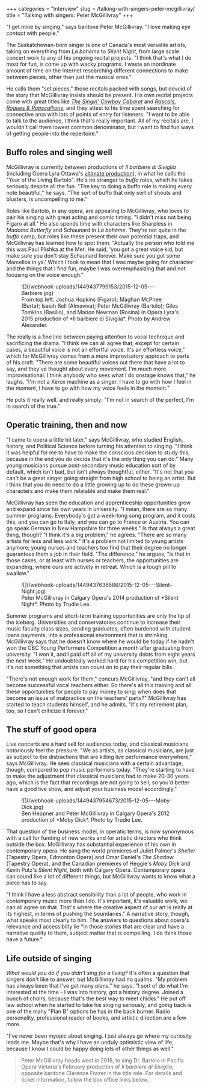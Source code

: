 +++
categories = "Interview"
slug = /talking-with-singers-peter-mcgillivray/
title = "Talking with singers: Peter McGillivray"
+++

"I get mine by singing," says baritone Peter McGillivray. "I love making *eye contact* with people." 

The Saskatchewan-born singer is one of Canada's most versatile artists, taking on everything from *La bohème* to *Silent Night*, from large scale concert work to any of his ongoing recital projects. "I think that's what I do most for fun, is come up with wacky programs. I waste an inordinate amount of time on the Internet researching different connections to make between pieces, other than just the musical ones." 

He calls them "set pieces," those recitals packed with songs, but devoid of the story that McGillivray insists should be present. His own recital projects come with great titles like [*The Singin' Cowboy Cabaret*](http://petermcgillivray.com/the-singin-cowboy-cabaret/) and [*Rascals, Rogues & Rapscallions*](http://petermcgillivray.com/rascals-rogues-rapscallions/), and they attest to his time spent searching for connective arcs with lots of points of entry for listeners. "I want to be able to talk to the audience, I think that's really important. All of my recitals are, I wouldn't call them lowest common denominator, but I want to find fun ways of getting people into the repertoire." 

## Buffo roles and singing well

McGillivray is currently between productions of *Il barbiere di Siviglia* (including Opera Lyra Ottawa's [ultimate production](/opera-lyra-and-the-five-stages-of-grief/)), in what he calls the "Year of the Living Bartolo". He's no stranger to *buffo* roles, which he takes seriously despite all the fun. "The key to doing a buffo role is making every note beautiful," he says. "The sort of buffo that only sort of shouts and blusters, is uncompelling to me."

Roles like Bartolo, in any opera, are appealing to McGillivray, who loves to pair his singing with great acting and comic timing. "I didn't miss not being Figaro at all." He also spends time with characters like Sharpless in *Madama Butterfly* and Schaunard in *La bohème*. They're not quite in the *buffo* camp, but roles like these present their own potential traps, and McGillivray has learned how to spot them. "Actually the person who told me this was Paul Plishka at the Met. He said, 'you got a great voice kid, but make sure you don't stay Schaunard forever. Make sure you got some Marcellos in ya.' Which I took to mean that I was maybe going for character and the things that I find fun, maybe I was overemphasizing that and not focusing on the voice enough."

<figure data-type="image">
![](/webhook-uploads/1449437799153/2015-12-05---Barbiere.jpg)<figcaption>From top left: Joshua Hopkins (Figaro); Maghan McPhee (Berta); Isaiah Bell (Almaviva); Peter McGillivray (Bartolo); Giles Tomkins (Basilio), and Marion Newman (Rosina) in Opera Lyra's 2015 production of *Il barbiere di Siviglia*. Photo by Andrew Alexander.</figcaption>
</figure>

The really is a fine line between paying attention to vocal technique and sacrificing the drama. "I think we can all agree that, except for certain cases, a beautiful voice is not an effortful voice. It's an effortless voice," which for McGillivray comes from a more improvisatory approach to parts of his craft. "There are some beautiful voices out there that have a lot to say, and they've thought about every movement. I'm much more improvisational. I think anybody who sees what I do onstage knows that," he laughs. "I'm not a Xerox machine as a singer. I have to go with how I feel in the moment, I have to go with how my voice feels in the moment."

He puts it really well, and really simply: "I'm not in search of the perfect, I'm in search of the true."

## Operatic training, then and now

"I came to opera a little bit later," says McGillivray, who studied English, history, and Political Science before turning his attention to singing. "I think it was helpful for me to have to make the conscious decision to study this, because in the end you do decide that it's the only thing you can do." Many young musicians pursue post-secondary music education sort of by default, which isn't bad, but isn't always thoughtful, either. "It's not that you can't be a great singer going straight from high school to being an artist. But I think that you do need to do a little growing up to do these grown-up characters and make them relatable and make them real."

McGillivray has seen the education and apprenticeship opportunities grow and expand since his own years in university. "I mean, there are so many summer programs. Everybody's got a week-long song program, and it costs this, and you can go to Italy, and you can go to France or Austria. You can go speak German in New Hampshire for three weeks." Is that always a great thing, though? "I think it's a big problem," he agrees. "There are so many artists for less and less work." It's a problem not limited to young artists anymore; young nurses and teachers too find that their degree no longer guarantees them a job in their field. "The difference," he argues, "is that in those cases, or at least with nurses or teachers, the opportunities are expanding, where ours are actively in retreat. Which is a tough pill to swallow."

<figure data-type="image">
![](/webhook-uploads/1449437636586/2015-12-05---Silent-Night.jpg)<figcaption>Peter McGillivray in Calgary Opera's 2014 production of *Silent Night*. Photo by Trudie Lee.</figcaption>
</figure>

Summer programs and short-term training opportunities are only the tip of the iceberg. Universities and conservatories continue to increase their music faculty class sizes, sending graduates, often burdened with student loans payments, into a professional environment that is shrinking. McGillivray says that he doesn't know where he would be today if he hadn't won the CBC Young Performers Competition a month after graduating from university. "I won it, and I paid off all of my university debts from eight years the next week." He undoubtedly worked hard for his competition win, but it's not something that artists can count on to pay their regular bills.

"There's not enough work for them," concurs McGillivray, "and they can't all become successful vocal teachers either. So there's all this training and all these opportunities for people to pay money to sing; when does that become an issue of malpractice on the teachers' parts?" McGillivray has started to teach students himself, and he admits, "it's my retirement plan, too, so I can't criticize it forever." 

## The stuff of good opera

Live concerts are a hard sell for audiences today, and classical musicians notoriously feel the pressure. "We as artists, as classical musicians, are just as subject to the distractions that are killing live performance everywhere," says McGillivray. He sees classical musicians with a certain advantage, though, compared to pop music performers today. "They're starting to have to make the adjustment that classical musicians had to make 20-30 years ago, which is the fact that recordings are not going to sell, so you'd better have a good live show, and adjust your business model accordingly."

<figure data-type="image">
![](/webhook-uploads/1449437954673/2015-12-05---Moby-Dick.jpg)<figcaption>Ben Heppner and Peter McGillivray in Calgary Opera's 2012 production of *Moby Dick*. Photo by Trudie Lee.</figcaption>
</figure>

That question of the business model, in operatic terms, is now synonymous with a call for funding of new works and for artistic directors who think outside the box. McGillivray has substantial experience of his own in contemporary opera. He sang the world premieres of Juliet Palmer's *Shelter* (Tapestry Opera, Edmonton Opera) and Omar Daniel's *The Shadow* (Tapestry Opera), and the Canadian premieres of Heggie's *Moby Dick* and Kevin Putz's *Silent Night*, both with Calgary Opera. Contemporary opera can sound like a lot of different things, but McGillivray wants to know what a piece has to say. 

"I think I have a less abstract sensibility than a lot of people, who work in contemporary music more than I do. It's important, it's valuable work, we can all agree on that. That's where the creative aspect of our art is really at its highest, in terms of pushing the boundaries." A narrative story, though, what speaks most clearly to him. The answers to questions about opera's relevance and accessibilty lie "in those stories that are clear and have a narrative quality to them, subject matter that is compelling. I do think those have a future."

## Life outside of singing

*What would you do if you didn't sing for a living?* It's often a question that singers don't like to answer, but McGillivray had no qualms. "My problem has always been that I've got many plans," he says. "I sort of do what I'm interested at the time - I was into history, got a history degree. Joined a bunch of choirs, because that's the best way to meet chicks." He put off law school when he started to take his singing seriously, and going back is one of the many "Plan B" options he has in the back burner. Radio personality, professional reader of books, and artistic direction are a few more.

"I've never been myopic about singing. I just always go where my curiosity leads me. Maybe that's why I have an unduly optimistic view of life, because I know I could be happy doing lots of other things as well."

>Peter McGillivray heads west in 2016, to sing Dr. Bartolo in Pacific Opera Victoria's February production of *Il barbiere di Siviglia*, opposite baritone Clarence Frazer in the title role. For details and ticket information, follow the box office links below.
